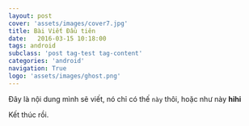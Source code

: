 ```yaml
---
layout: post
cover: 'assets/images/cover7.jpg'
title: Bài Viết Đầu tiên
date:   2016-03-15 10:18:00
tags: android
subclass: 'post tag-test tag-content'
categories: 'android'
navigation: True
logo: 'assets/images/ghost.png'
---
```


Đây là nội dung mình sẽ viết, nó chỉ có thế `này` thôi, hoặc như này **hihi** 

Kết thúc rồi.
